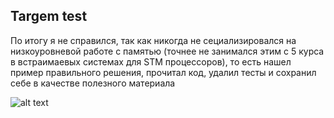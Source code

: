 

## Targem test

По итогу я не справился, так как никогда не сециализировался на низкоуровневой работе с памятью (точнее не занимался этим с 5 курса в встраимаевых системах для STM процессоров), то есть нашел пример правильного решения, прочитал код, удалил тесты и сохранил себе в качестве полезного материала 

![alt text](https://github.com/Advencher/stolen/tree/main/task/exmpl.jpg)
